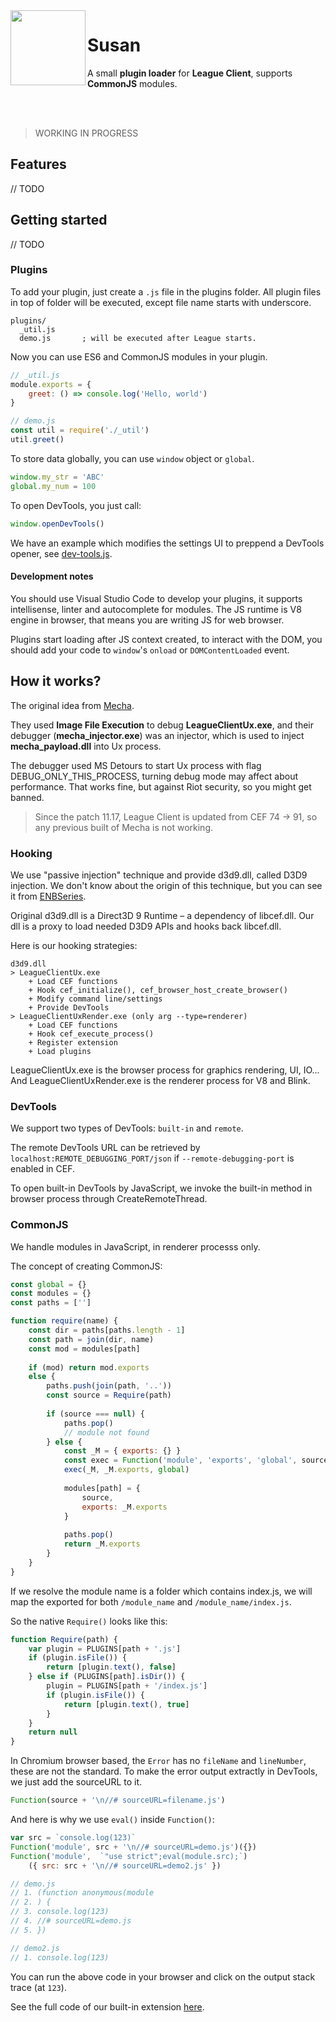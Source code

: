 <img align="left" src="https://i.imgur.com/uM5xPEa.png" width="120px">

# Susan
A small **plugin loader** for **League Client**, supports **CommonJS** modules.

<br>
<br>

> WORKING IN PROGRESS

## Features
// TODO

## Getting started

// TODO

### Plugins

To add your plugin, just create a `.js` file in the plugins folder.
All plugin files in top of folder will be executed, except file name starts with underscore.

```
plugins/
  _util.js      
  demo.js       ; will be executed after League starts.
```

Now you can use ES6 and CommonJS modules in your plugin.

```js
// _util.js
module.exports = {
    greet: () => console.log('Hello, world')
}

// demo.js
const util = require('./_util')
util.greet()
```

To store data globally, you can use `window` object or `global`.
```js
window.my_str = 'ABC'
global.my_num = 100
```

To open DevTools, you just call:
```js
window.openDevTools()
```

We have an example which modifies the settings UI to preppend a DevTools opener, see [dev-tools.js](/plugins/dev-tools.js).

#### Development notes

You should use Visual Studio Code to develop your plugins, it supports intellisense, linter and autocomplete for modules.
The JS runtime is V8 engine in browser, that means you are writing JS for web browser.

Plugins start loading after JS context created, to interact with the DOM, you should add your code to `window`'s `onload` or `DOMContentLoaded` event.

## How it works?

The original idea from [Mecha](https://github.com/x00bence/Mecha).

They used **Image File Execution** to debug **LeagueClientUx.exe**,
and their debugger (**mecha_injector.exe**) was an injector, which is used to inject **mecha_payload.dll** into Ux process.

The debugger used MS Detours to start Ux process with flag DEBUG_ONLY_THIS_PROCESS, turning debug mode may affect about performance.
That works fine, but against Riot security, so you might get banned.

> Since the patch 11.17, League Client is updated from CEF 74 -> 91, so any previous built of Mecha is not working.

###  Hooking

We use "passive injection" technique and provide d3d9.dll, called D3D9 injection.
We don't know about the origin of this technique, but you can see it from [ENBSeries](http://enbdev.com/).

Original d3d9.dll is a Direct3D 9 Runtime – a dependency of libcef.dll.
Our dll is a proxy to load needed D3D9 APIs and hooks back libcef.dll.

Here is our hooking strategies:

```
d3d9.dll
> LeagueClientUx.exe
    + Load CEF functions
    + Hook cef_initialize(), cef_browser_host_create_browser()
    + Modify command line/settings
    + Provide DevTools
> LeagueClientUxRender.exe (only arg --type=renderer)
    + Load CEF functions
    + Hook cef_execute_process()
    + Register extension
    + Load plugins
```

LeagueClientUx.exe is the browser process for graphics rendering, UI, IO...
And LeagueClientUxRender.exe is the renderer process for V8 and Blink.

### DevTools
We support two types of DevTools: `built-in` and `remote`.

The remote DevTools URL can be retrieved by `localhost:REMOTE_DEBUGGING_PORT/json` if `--remote-debugging-port` is enabled in CEF.

To open built-in DevTools by JavaScript, we invoke the built-in method in browser process through CreateRemoteThread.

### CommonJS

We handle modules in JavaScript, in renderer processs only.

The concept of creating CommonJS:

```js
const global = {}
const modules = {}
const paths = ['']

function require(name) {
    const dir = paths[paths.length - 1]
    const path = join(dir, name)
    const mod = modules[path]
    
    if (mod) return mod.exports
    else {
        paths.push(join(path, '..'))
        const source = Require(path)
        
        if (source === null) {
            paths.pop()
            // module not found
        } else {
            const _M = { exports: {} }
            const exec = Function('module', 'exports', 'global', source)
            exec(_M, _M.exports, global)
            
            modules[path] = {
                source,
                exports: _M.exports
            }
            
            paths.pop()
            return _M.exports
        }
    }
}
```

If we resolve the module name is a folder which contains index.js,
we will map the exported for both `/module_name` and `/module_name/index.js`.

So the native `Require()` looks like this:
```js
function Require(path) {
    var plugin = PLUGINS[path + '.js']
    if (plugin.isFile()) {
        return [plugin.text(), false]
    } else if (PLUGINS[path].isDir()) {
        plugin = PLUGINS[path + '/index.js']
        if (plugin.isFile()) {
            return [plugin.text(), true]
        }
    }
    return null
}
```

In Chromium browser based, the `Error` has no `fileName` and `lineNumber`, these are not the standard.
To make the error output extractly in DevTools, we just add the sourceURL to it.

```js
Function(source + '\n//# sourceURL=filename.js')
```

And here is why we use `eval()` inside `Function()`:

```js
var src = `console.log(123)`
Function('module', src + '\n//# sourceURL=demo.js')({})
Function('module',  `"use strict";eval(module.src);`)
    ({ src: src + '\n//# sourceURL=demo2.js' })

// demo.js
// 1. (function anonymous(module
// 2. ) {
// 3. console.log(123)
// 4. //# sourceURL=demo.js
// 5. })

// demo2.js
// 1. console.log(123)
```

You can run the above code in your browser and click on the output stack trace (at `123`).

See the full code of our built-in extension [here](/d3d9/src/ext_code.h).

